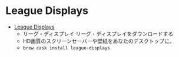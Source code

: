 # League Displays
- [League Displays](https://leagueoflegends.com/en/featured/league-displays)
  -  リーグ・ディスプレイ リーグ・ディスプレイをダウンロードする
  - HD画質のスクリーンセーバーや壁紙をあなたのデスクトップに。
  - `brew cask install league-displays`
